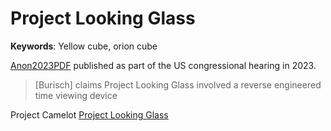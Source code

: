 # Project Looking Glass

**Keywords**: Yellow cube, orion cube

[Anon2023PDF](https://archive.org/details/anon_pdf_from_markdown) published as part of the US congressional hearing in 2023.

> [Burisch] claims Project Looking Glass involved a reverse engineered time viewing device 

Project Camelot [Project Looking Glass](https://projectcamelot.org/project_looking_glass.html)
